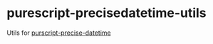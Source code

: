 purescript-precisedatetime-utils
===

Utils for [purscript-precise-datetime](https://github.com/awakesecurity/purescript-precise-datetime)
